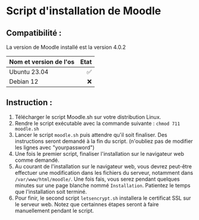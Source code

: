 # Script d'installation de Moodle

## Compatibilité :

La version de Moodle installé est la version 4.0.2

| Nom et version de l'os | Etat |
| :----- | ------: |
| Ubuntu 23.04 | ✅ |
| Debian 12 | ❌ |

## Instruction :

1. Télécharger le script Moodle.sh sur votre distribution Linux.
2. Rendre le script exécutable avec la commande suivante :
```chmod 711 moodle.sh```
3. Lancer le script `moodle.sh` puis attendre qu'il soit finaliser. Des instructions seront demandé à la fin du script. (n'oubliez pas de modifier les lignes avec "yourpassword")
4. Une fois le premier script, finaliser l'installation sur le navigateur web comme demandé.
5. Au courant de l'installation sur le navigateur web, vous devrez peut-être effectuer une modification dans les fichiers du serveur, notamment dans `/var/www/html/moodle/`. Une fois fais, vous serez pendant quelques minutes sur une page blanche nommé `Installation`. Patientez le temps que l'installation soit terminé.
6. Pour finir, le second script `letsencrypt.sh` installera le certificat SSL sur le serveur web. Notez que certainnes étapes seront à faire manuellement pendant le script.
